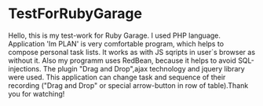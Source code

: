 # TestForRubyGarage
Hello, this is my test-work for Ruby Garage. I used PHP language. Application 'Im PLAN' is very comfortable program, which helps to compose personal task lists. It works as with JS sqripts in user`s browser as without it. Also my programm uses RedBean, because it helps to avoid SQL-injections. The plugin "Drag and Drop",ajax technology and jquery library were used. 
This application can change task and sequence of their recording ("Drag and Drop" or special arrow-button in row of table).Thank you for watching!
